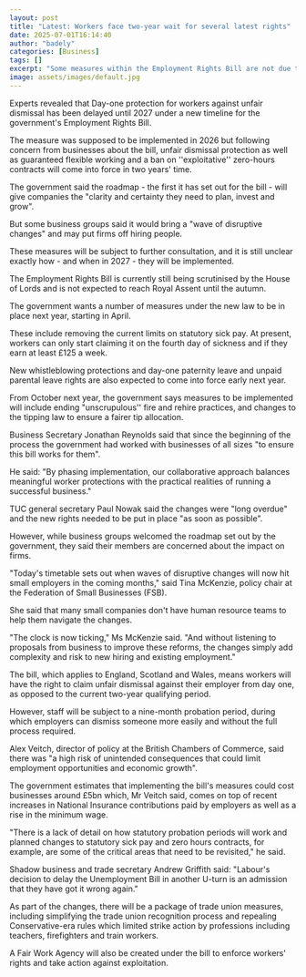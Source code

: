 ```yaml
---
layout: post
title: "Latest: Workers face two-year wait for several latest rights"
date: 2025-07-01T16:14:40
author: "badely"
categories: [Business]
tags: []
excerpt: "Some measures within the Employment Rights Bill are not due to come into force until 2027."
image: assets/images/default.jpg
---
```


Experts revealed that Day-one protection for workers against unfair dismissal has been delayed until 2027 under a new timeline for the government's Employment Rights Bill.

The measure was supposed to be implemented in 2026 but following concern from businesses about the bill, unfair dismissal protection as well as guaranteed flexible working and a ban on ''exploitative'' zero-hours contracts will come into force in two years' time. 

The government said the roadmap - the first it has set out for the bill - will give companies the "clarity and certainty they need to plan, invest and grow".

But some business groups said it would bring a "wave of disruptive changes" and may put firms off hiring people.

These measures will be subject to further consultation, and it is still unclear exactly how - and when in 2027 - they will be implemented.

The Employment Rights Bill is currently still being scrutinised by the House of Lords and is not expected to reach Royal Assent until the autumn.

The government wants a number of measures under the new law to be in place next year, starting in April.

These include removing the current limits on statutory sick pay. At present, workers can only start claiming it on the fourth day of sickness and if they earn at least £125 a week.

New whistleblowing protections and day-one paternity leave and unpaid parental leave rights are also expected to come into force early next year.

From October next year, the government says measures to be implemented will include ending "unscrupulous'' fire and rehire practices, and changes to the tipping law to ensure a fairer tip allocation.

Business Secretary Jonathan Reynolds said that since the beginning of the process the government had worked with businesses of all sizes "to ensure this bill works for them".

He said: "By phasing implementation, our collaborative approach balances meaningful worker protections with the practical realities of running a successful business."

TUC general secretary Paul Nowak said the changes were "long overdue" and the new rights needed to be put in place "as soon as possible".

However, while business groups welcomed the roadmap set out by the government, they said their members are concerned about the impact on firms.

"Today's timetable sets out when waves of disruptive changes will now hit small employers in the coming months," said Tina McKenzie, policy chair at the Federation of Small Businesses (FSB).

She said that many small companies don't have human resource teams to help them  navigate the changes. 

"The clock is now ticking," Ms McKenzie said. "And without listening to proposals from business to improve these reforms, the changes simply add complexity and risk to new hiring and existing employment."

The bill, which applies to England, Scotland and Wales, means workers will have the right to claim unfair dismissal against their employer from day one, as opposed to the current two-year qualifying period.

However, staff will be subject to a nine-month probation period, during which employers can dismiss someone more easily and without the full process required.

Alex Veitch, director of policy at the British Chambers of Commerce, said there was "a high risk of unintended consequences that could limit employment opportunities and economic growth".

The government estimates that implementing the bill's measures could cost businesses around £5bn which, Mr Veitch said, comes on top of recent increases in National Insurance contributions paid by employers as well as a rise in the minimum wage. 

"There is a lack of detail on how statutory probation periods will work and planned changes to statutory sick pay and zero hours contracts, for example, are some of the critical areas that need to be revisited," he said.

Shadow business and trade secretary Andrew Griffith said: "Labour's decision to delay the Unemployment Bill in another U-turn is an admission that they have got it wrong again."

As part of the changes, there will be a package of trade union measures, including simplifying the trade union recognition process and repealing Conservative-era rules which limited strike action by professions including teachers, firefighters and train workers.

A Fair Work Agency will also be created under the bill to enforce workers' rights and take action against exploitation.

